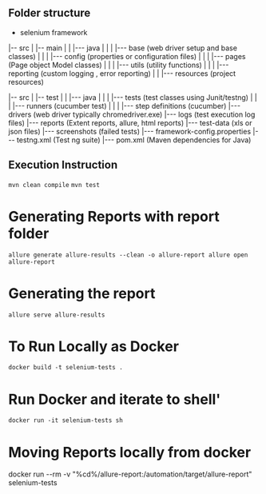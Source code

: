 
## Folder structure
- selenium framework

|-- src
|   |-- main
|   |   |--- java
|   |   |   |--- base (web driver setup and base classes)
|   |   |   |--- config (properties or configuration files)
|   |   |   |--- pages (Page object Model classes)
|   |   |   |--- utils (utility functions)
|   |   |   |--- reporting (custom logging , error reporting)
|   |   |--- resources (project resources)


|-- src
|   |-- test
|   |   |--- java
|   |   |   |--- tests (test classes using Junit/testng)
|   |   |   |--- runners (cucumber test)
|   |   |   |--- step definitions (cucumber)
|--- drivers (web driver typically chromedriver.exe)
|--- logs (test execution log files)
|--- reports (Extent reports, allure, html reports)
|--- test-data (xls or json files)
|--- screenshots (failed tests)
|--- framework-config.properties
|--- testng.xml (Test ng suite)
|--- pom.xml (Maven dependencies for Java)

## Execution Instruction

`
mvn clean compile
`
`
mvn test
`
# Generating Reports with report folder
`
allure generate allure-results --clean -o allure-report
allure open allure-report
`

# Generating the report
`
allure serve allure-results
`

# To Run Locally as Docker 
`
docker build -t selenium-tests .
`

# Run Docker and iterate to shell'
`
docker run -it selenium-tests sh
`
# Moving Reports locally from docker
docker run --rm -v "%cd%/allure-report:/automation/target/allure-report" selenium-tests